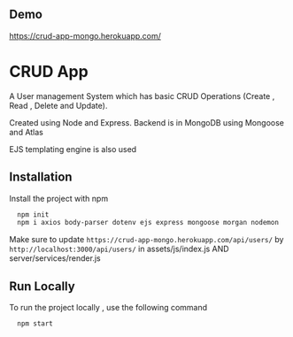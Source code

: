 
## Demo 

https://crud-app-mongo.herokuapp.com/

  
# CRUD App

A User management System which has basic CRUD Operations (Create , Read 
, Delete and Update).

Created using Node and Express. Backend is in MongoDB using Mongoose and Atlas

EJS templating engine is also used




## Installation

Install the project with npm

```bash
  npm init
  npm i axios body-parser dotenv ejs express mongoose morgan nodemon
```

Make sure to update `https://crud-app-mongo.herokuapp.com/api/users/`
by `http://localhost:3000/api/users/` in assets/js/index.js AND server/services/render.js
## Run Locally


To run the project locally , use the following command
```bash
  npm start
```

  